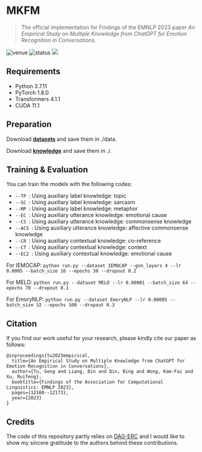 # MKFM

> The official implementation for Findings of the EMNLP 2023 paper *An Empirical Study on Multiple Knowledge from ChatGPT for Emotion Recognition in Conversations*.

<img src="https://img.shields.io/badge/Venue-EMNLP--23-blue" alt="venue"/> <img src="https://img.shields.io/badge/Status-Accepted-success" alt="status"/> <img src="https://img.shields.io/badge/Issues-Welcome-red">

## Requirements
* Python 3.7.11
* PyTorch 1.8.0
* Transformers 4.1.1
* CUDA 11.1

## Preparation
Download [**datasets**](https://drive.google.com/file/d/1I47mbbHSc2vkNXZs_NjRng-7cglqDdSd/view?usp=drive_link) and save them in ./data.

Download [**knowledge**](https://drive.google.com/file/d/1w_9aFxQVKPkGIH2Gednb_JFoimZTJLZ1/view?usp=drive_link) and save them in ./.

## Training & Evaluation
You can train the models with the following codes:

* ```--TP ```: Using auxiliary label knowledge: topic
* ```--SC ```: Using auxiliary label knowledge: sarcasm
* ```--MP ```: Using auxiliary label knowledge: metaphor
* ```--EC ```: Using auxiliary utterance knowledge: emotional cause
* ```--CS ```: Using auxiliary utterance knowledge: commonsense knowledge
* ```--ACS ```: Using auxiliary utterance knowledge: affective commonsense knowledge
* ```--CR ```: Using auxiliary contextual knowledge: co-reference
* ```--CT ```: Using auxiliary contextual knowledge: context
* ```--EC2 ```: Using auxiliary contextual knowledge: emotional cause

For IEMOCAP: ```python run.py --dataset IEMOCAP --gnn_layers 4 --lr 0.0005 --batch_size 16 --epochs 30 --dropout 0.2 ```

For MELD: ```python run.py --dataset MELD --lr 0.00001 --batch_size 64 --epochs 70 --dropout 0.1 ```

For EmoryNLP: ```python run.py --dataset EmoryNLP --lr 0.00005 --batch_size 32 --epochs 100 --dropout 0.3 ```

## Citation
If you find our work useful for your research, please kindly cite our paper as follows:
```
@inproceedings{tu2023empirical,
  title={An Empirical Study on Multiple Knowledge from ChatGPT for Emotion Recognition in Conversations},
  author={Tu, Geng and Liang, Bin and Qin, Bing and Wong, Kam-Fai and Xu, Ruifeng},
  booktitle={Findings of the Association for Computational Linguistics: EMNLP 2023},
  pages={12160--12173},
  year={2023}
}
```

## Credits
The code of this repository partly relies on [DAG-ERC](https://github.com/shenwzh3/DAG-ERC) and I would like to show my sincere gratitude to the authors behind these contributions.
